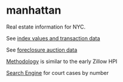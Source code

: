 # manhattan
Real estate information for NYC.

See [index values and transaction data](https://ivoytov.github.io/manhattan/)

See [foreclosure auction data](https://ivoytov.github.io/manhattan/auctions.html)

[Methodology](https://www.zillow.com/tech/weighted-repeat-sales/) is similar to the early Zillow HPI 

[Search Engine](https://iapps.courts.state.ny.us/nyscef/CaseSearch) for court cases by number

